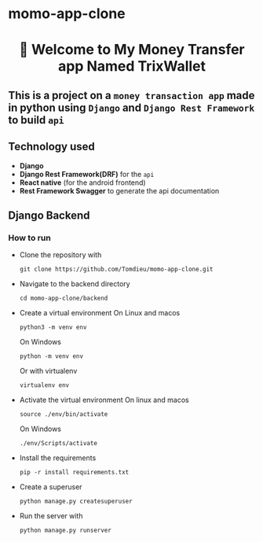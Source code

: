 # momo-app-clone


<h1 align="center"> 🌱 Welcome to My Money Transfer app Named TrixWallet</h1>

## This is a project on a `money transaction app` made in python using `Django` and `Django Rest Framework` to build `api`

## Technology used
- **Django**
- **Django Rest Framework(DRF)** for the `api`
- **React native** (for the android frontend)
- **Rest Framework Swagger** to generate the api documentation


## Django Backend

### How to run
- Clone the repository with
    ```
    git clone https://github.com/Tomdieu/momo-app-clone.git
    ```
- Navigate to the backend directory
    ```
    cd momo-app-clone/backend
    ```
- Create a virtual environment
    On Linux and macos
    ```
    python3 -m venv env
    ```
    On Windows
    ```
    python -m venv env
    ```
    Or with virtualenv
    ```
    virtualenv env
    ```
- Activate the virtual environment
    On linux and macos
    ```
    source ./env/bin/activate
    ```

    On Windows
    ```
    ./env/Scripts/activate
    ```
- Install the requirements
    ```
    pip -r install requirements.txt
    ```
- Create a superuser
    ```
    python manage.py createsuperuser
    ```
- Run the server with 
    ```
    python manage.py runserver
    ```
